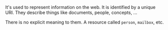 It's used to represent information on the web. It is identified by a unique URI. They describe things like documents, people, concepts, ...

There is no explicit meaning to them. A resource called `person`, `mailbox`, etc. 